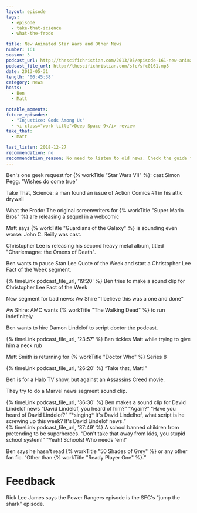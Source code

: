 ```yaml
---
layout: episode
tags:
  - episode
  - take-that-science
  - what-the-frodo

title: New Animated Star Wars and Other News
number: 161
season: 3
podcast_url: http://thescifichristian.com/2013/05/episode-161-new-animated-star-wars-and-other-news/
podcast_file_url: http://thescifichristian.com/sfc/sfc0161.mp3
date: 2013-05-31
length: '00:45:38'
category: news
hosts:
  - Ben
  - Matt

notable_moments:
future_episodes:
  - "Injustice: Gods Among Us"
  - <i class="work-title">Deep Space 9</i> review
take_that:
  - Matt

last_listen: 2018-12-27
recommendation: no
recommendation_reason: No need to listen to old news. Check the guide for what's interesting in hindsight.
---
```

Ben's one geek request for {% workTitle "Star Wars VII" %}: cast Simon Pegg. <q class="archivist inline">Wishes do come true</q>

Take That, Science: a man found an issue of Action Comics #1 in his attic drywall

What the Frodo: The original screenwriters for {% workTitle "Super Mario Bros" %} are releasing a sequel in a webcomic

Matt says {% workTitle "Guardians of the Galaxy" %} is sounding even worse: John C. Reilly was cast. 

Christopher Lee is releasing his second heavy metal album, titled "Charlemagne: the Omens of Death".

Ben wants to pause Stan Lee Quote of the Week and start a Christopher Lee Fact of the Week segment.

{% timeLink podcast_file_url, '19:20' %} Ben tries to make a sound clip for Christopher Lee Fact of the Week

New segment for bad news: Aw Shire <q class="archivist inline">I believe this was a one and done</q>

Aw Shire: AMC wants {% workTitle "The Walking Dead" %} to run indefinitely

Ben wants to hire Damon Lindelof to script doctor the podcast. 

{% timeLink podcast_file_url, '23:57' %} Ben tickles Matt while trying to give him a neck rub

Matt Smith is returning for {% workTitle "Doctor Who" %} Series 8

<div class="quote">
  {% timeLink podcast_file_url, '26:20' %}
  <q class="ben">Take that, Matt!</q>
</div>

Ben is for a Halo TV show, but against an Assassins Creed movie.

They try to do a Marvel news segment sound clip.

<div class="quote">
  {% timeLink podcast_file_url, '36:30' %}
  <span class="quote-context is-size-6">Ben makes a sound clip for David Lindelof news</span>
  <q class="matt">David Lindelof, you heard of him?</q>
  <q class="ben">Again?</q>
  <q class="matt">Have you heard of David Lindelof?</q>
  <q class="ben">*singing* It's David Lindelhof, what script is he screwing up this week? It's David Lindelof news.</q>
</div>

<div class="quote">
  {% timeLink podcast_file_url, '37:49' %}
  <span class="quote-context is-size-6">A school banned children from pretending to be superheroes.</span>
  <q class="ben">Don't take that away from kids, you stupid school system!</q>
  <q class="matt">Yeah! Schools! Who needs 'em!</q>
</div>

Ben says he hasn't read {% workTitle "50 Shades of Grey" %} or any other fan fic. <q class="archivist inline">Other than {% workTitle "Ready Player One" %}.</q>



# Feedback 
Rick Lee James says the Power Rangers episode is the SFC's "jump the shark" episode.